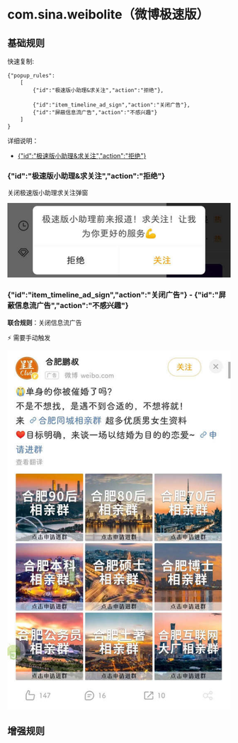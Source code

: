 # com.sina.weibolite（微博极速版）

## 基础规则

快速复制:
```
{"popup_rules":
    [
        {"id":"极速版小助理&求关注","action":"拒绝"},

        {"id":"item_timeline_ad_sign","action":"关闭广告"},
        {"id":"屏蔽信息流广告","action":"不感兴趣"}
    ]
}
```
详细说明：
- [{"id":"极速版小助理&求关注","action":"拒绝"}](#id极速版小助理求关注action拒绝)

### {"id":"极速版小助理&求关注","action":"拒绝"}
关闭极速版小助理求关注弹窗

![](./assets/极速版小助理求关注弹窗.jpg)

### {"id":"item_timeline_ad_sign","action":"关闭广告"} - {"id":"屏蔽信息流广告","action":"不感兴趣"}
**联合规则**：关闭信息流广告

⚡ 需要手动触发

![](./assets/信息流广告.jpg)

## 增强规则
